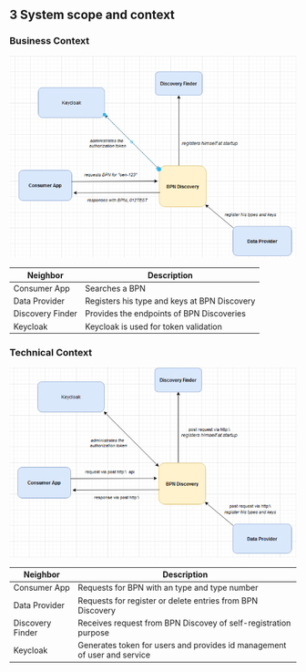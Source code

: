 ## 3 System scope and context

### Business Context

![](media/BusinessContext.PNG)

| Neighbor         | Description                                  |
|------------------|----------------------------------------------|
| Consumer App     | Searches a BPN                               |
| Data Provider    | Registers his type and keys at BPN Discovery |
| Discovery Finder | Provides the endpoints of BPN Discoveries    |
| Keycloak         | Keycloak is used for token validation        |


### Technical Context

![](media/TecnicalContext.PNG)

| Neighbor         | Description                                                              |
|------------------|--------------------------------------------------------------------------|
| Consumer App     | Requests for BPN with an type and type number                            |
| Data Provider    | Requests for register or delete entries from BPN Discovery               |
| Discovery Finder | Receives request from BPN Discovey of self-registration purpose          |
| Keycloak         | Generates token for users and provides id management of user and service |

